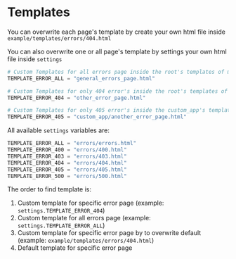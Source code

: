 # Templates

You can overwrite each page's template by create your own html file inside `example/templates/errors/404.html`

You can also overwrite one or all page's template by settings your own html file inside `settings`

``` python title="settings.py"
# Custom Templates for all errors page inside the root's templates of my app
TEMPLATE_ERROR_ALL = "general_errors_page.html"

# Custom Templates for only 404 error's inside the root's templates of my app
TEMPLATE_ERROR_404 = "other_error_page.html"

# Custom Templates for only 405 error's inside the custom_app's templates
TEMPLATE_ERROR_405 = "custom_app/another_error_page.html"

```

All available `settings` variables are:
``` python title="settings.py"
TEMPLATE_ERROR_ALL = "errors/errors.html"
TEMPLATE_ERROR_400 = "errors/400.html"
TEMPLATE_ERROR_403 = "errors/403.html"
TEMPLATE_ERROR_404 = "errors/404.html"
TEMPLATE_ERROR_405 = "errors/405.html"
TEMPLATE_ERROR_500 = "errors/500.html"
```

The order to find template is:

1. Custom template for specific error page (example: `settings.TEMPLATE_ERROR_404`)
2. Custom template for all errors page (example: `settings.TEMPLATE_ERROR_ALL`)
3. Custom template for specific error page by to overwrite default (example: `example/templates/errors/404.html`)
4. Default template for specific error page

